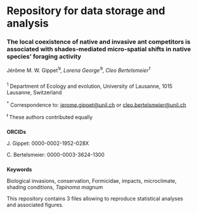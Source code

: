 # **Repository for data storage and analysis**


### The local coexistence of native and invasive ant competitors is associated with shades-mediated micro-spatial shifts in native species’ foraging activity
Jérôme M. W. Gippet<sup>1*ǂ</sup>, Lorena George<sup>1ǂ</sup>, Cleo Bertelsmeier<sup>1*</sup>

###
<span style="font-size:1em;">
<sup>1</sup> Department of Ecology and evolution, University of Lausanne, 1015 Lausanne, Switzerland

<sup>*</sup> Correspondence to: jerome.gippet@unil.ch or cleo.bertelsmeier@unil.ch

<sup>ǂ</sup> These authors contributed equally
</span>


###
**ORCIDs**

J. Gippet: 0000-0002-1952-028X

C. Bertelsmeier: 0000-0003-3624-1300

###
**Keywords**

Biological invasions, conservation, Formicidae, impacts, microclimate, shading conditions, *Tapinoma magnum*



This repository contains 3 files allowing to reproduce statistical analyses and associated figures.
